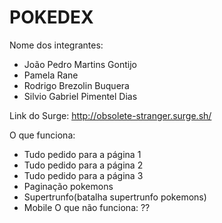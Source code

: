 # POKEDEX

Nome dos integrantes: 
- João Pedro Martins Gontijo 
- Pamela Rane
- Rodrigo Brezolin Buquera
- Silvio Gabriel Pimentel Dias 
 

Link do Surge: http://obsolete-stranger.surge.sh/

O que funciona:
- Tudo pedido para a página 1
- Tudo pedido para a página 2
- Tudo pedido para a página 3
- Paginação pokemons
- Supertrunfo(batalha supertrunfo pokemons)
- Mobile
O que não funciona: 
??
